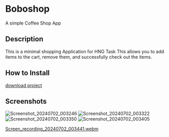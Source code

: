 # Boboshop

A simple Coffee Shop App

## Description
This is a minimal shopping Application for HNG Task
This allows you to add items to the cart, remove them, and successfully check out the items.

## How to Install
[download project]()



## Screenshots
 ![Screenshot_20240702_003246](https://github.com/Kwasi48/boboshop/assets/63691756/c56d8478-af35-4c5c-8bd5-8e21771881c4)
![Screenshot_20240702_003322](https://github.com/Kwasi48/boboshop/assets/63691756/c5ea33ae-d2aa-4fee-a7bf-7d48676bd836)
![Screenshot_20240702_003350](https://github.com/Kwasi48/boboshop/assets/63691756/34008a74-ddd5-48b0-a21b-01d7e28af18d)
![Screenshot_20240702_003405](https://github.com/Kwasi48/boboshop/assets/63691756/596f7a9f-77ac-4286-b670-a8f5483d7060)

[Screen_recording_20240702_003441.webm](https://github.com/Kwasi48/boboshop/assets/63691756/7713f3ab-150a-4456-b8bb-17cbb8571426)
